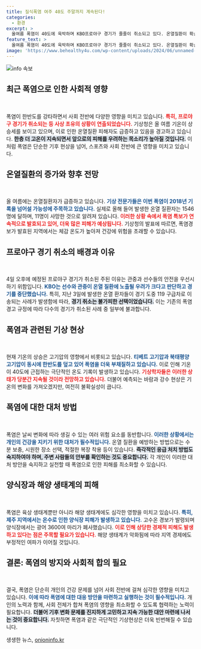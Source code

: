 ```yaml
---
title: 질식폭염 여주 40도 주말까지 계속된다!
categories:
  - 환경
excerpt: >
  올여름 폭염이 40도에 육박하며 KBO프로야구 경기가 줄줄이 취소되고 있다. 온열질환이 확산 중이고, 관중 중에서도 쓰러지는 사례가 발생해 긴급 상황을 자아내고 있다. 과거 폭염 기록을 넘어설 가능성이 제기되며, 기상 전문가들은 경계를 강화할 필요가 있다고 경고한다.
feature_text: >
  올여름 폭염이 40도에 육박하며 KBO프로야구 경기가 줄줄이 취소되고 있다. 온열질환이 확산 중이고, 관중 중에서도 쓰러지는 사례가 발생해 긴급 상황을 자아내고 있다. 과거 폭염 기록을 넘어설 가능성이 제기되며, 기상 전문가들은 경계를 강화할 필요가 있다고 경고한다.
image: 'https://www.behealthy4u.com/wp-content/uploads/2024/06/unnamed-file.png'
---
```


<p><img src="https://www.behealthy4u.com/wp-content/uploads/2024/06/unnamed-file.png" alt="info 속보" /></p>

<h2 data-ke-size="size26">최근 폭염으로 인한 사회적 영향</h2>

<p data-ke-size="size16">&nbsp;</p>

<p>폭염이 한반도를 강타하면서 사회 전반에 다양한 영향을 미치고 있습니다. <b><span style="color: #ee2323;">특히, 프로야구 경기가 취소되는 등 사상 초유의 상황이 연출되었습니다.</span></b> 기상청은 올 여름 기온이 상승세를 보이고 있으며, 이로 인한 온열질환 피해자도 급증하고 있음을 경고하고 있습니다. <b><span style="background-color: #21538527;">한층 더 고온이 지속되면서 앞으로의 피해를 우려하는 목소리가 높아질 것입니다.</span></b> 이처럼 폭염은 단순한 기후 현상을 넘어, 스포츠와 사회 전반에 큰 영향을 미치고 있습니다.</p>

<h2 data-ke-size="size26">온열질환의 증가와 향후 전망</h2>

<p data-ke-size="size16">&nbsp;</p>

<p>올 여름에는 온열질환자가 급증하고 있습니다. <b><span style="color: #1a5490;">기상 전문가들은 이번 폭염이 2018년 기록을 넘어설 가능성에 주목하고 있습니다.</span></b> 실제로 올해 들어 발생한 온열 질환자는 1546명에 달하며, 11명이 사망한 것으로 알려져 있습니다. <b><span style="color: #ee2323;">이러한 상황 속에서 폭염 특보가 연속적으로 발효되고 있어, 더욱 많은 피해가 예상됩니다.</span></b> 기상청의 발표에 따르면, 폭염경보가 발효된 지역에서는 체감 온도가 높아져 건강에 위험을 초래할 수 있습니다.</p>

<h2 data-ke-size="size26">프로야구 경기 취소의 배경과 이유</h2>

<p data-ke-size="size16">&nbsp;</p>

<p>4일 오후에 예정된 프로야구 경기가 취소된 주된 이유는 관중과 선수들의 안전을 우선시하기 위함입니다. <b><span style="color: #1a5490;">KBO는 선수와 관중이 온열 질환에 노출될 우려가 크다고 판단하고 경기를 중단했습니다.</span></b> 특히, 지난 3일에 발생한 온열 환자들이 경기 도중 119 구급차로 이송되는 사례가 발생함에 따라, <b><span style="background-color: #21538527;">경기 취소는 불가피한 선택이었습니다.</span></b> 이는 기존의 폭염경고 규정에 따라 다수의 경기가 취소된 사례 중 일부에 불과합니다.</p>

<h2 data-ke-size="size26">폭염과 관련된 기상 현상</h2>

<p data-ke-size="size16">&nbsp;</p>

<p>현재 기온의 상승은 고기압의 영향에서 비롯되고 있습니다. <b><span style="color: #1a5490;">티베트 고기압과 북태평양 고기압이 동시에 한반도를 덮고 있어 폭염을 더욱 부채질하고 있습니다.</span></b> 이로 인해 기온이 40도에 근접하는 극단적인 온도 기록이 발생하고 있습니다. <b><span style="color: #ee2323;">기상학자들은 이러한 상태가 당분간 지속될 것이라 전망하고 있습니다.</span></b> 더불어 예측되는 바람과 강수 현상은 기온의 변화를 가져오겠지만, 여전히 불확실성이 큽니다.</p>

<h2 data-ke-size="size26">폭염에 대한 대처 방법</h2>

<p data-ke-size="size16">&nbsp;</p>

<p>폭염은 날씨 변화에 따라 생길 수 있는 여러 위험 요소를 동반합니다. <b><span style="color: #1a5490;">이러한 상황에서는 개인의 건강을 지키기 위한 대처가 필수적입니다.</span></b>  온열 질환을 예방하는 방법으로는 수분 보충, 시원한 장소 선택, 적절한 복장 착용 등이 있습니다. <b><span style="background-color: #21538527;">즉각적인 응급 처치 방법도 숙지하여야 하며, 주변 사람들의 안부를 확인하는 것도 중요합니다.</span></b> 각 개인이 이러한 대처 방안을 숙지하고 실천할 때 폭염으로 인한 피해를 최소화할 수 있습니다.</p>

<h2 data-ke-size="size26">양식장과 해양 생태계의 피해</h2>

<p data-ke-size="size16">&nbsp;</p>

<p>폭염은 육상 생태계뿐만 아니라 해양 생태계에도 심각한 영향을 미치고 있습니다. <b><span style="color: #1a5490;">특히, 제주 지역에서는 온수로 인한 양식장 피해가 발생하고 있습니다.</span></b> 고수온 경보가 발령되며 양식장에서는 광어 3600여 마리가 폐사했습니다. <b><span style="color: #ee2323;">이로 인해 상당한 경제적 피해도 발생하고 있다는 점은 주목할 필요가 있습니다.</span></b> 해양 생태계가 악화됨에 따라 지역 경제에도 부정적인 여파가 이어질 것입니다.</p>

<h2 data-ke-size="size26">결론: 폭염의 방지와 사회적 합의 필요</h2>

<p data-ke-size="size16">&nbsp;</p>

<p>결국, 폭염은 단순히 개인의 건강 문제를 넘어 사회 전반에 걸쳐 심각한 영향을 미치고 있습니다. <b><span style="color: #1a5490;">이에 따라 폭염에 대한 대응 방안을 마련하고 실행하는 것이 필수적입니다.</span></b> 개인의 노력과 함께, 사회 전체가 합쳐 폭염의 영향을 최소화할 수 있도록 협력하는 노력이 필요합니다. <b><span style="background-color: #21538527;">더불어 기후 변화 문제를 진지하게 고민하고 지속 가능한 대안 마련에 나서는 것이 중요합니다.</span></b> 자칫하면 폭염과 같은 극단적인 기상현상은 더욱 빈번해질 수 있습니다.</p>
생생한 뉴스, <a href="https://onioninfo.kr" rel="dofollow">onioninfo.kr</a>


